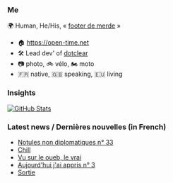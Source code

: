 ### Me

🌍 Human, He/His, « [footer de merde](https://open-time.net/post/2013/07/17/La-veritable-histoire-du-Footer-de-merde-) » 
* 🏠 https://open-time.net 
* 🛠️ Lead dev' of [dotclear](https://git.dotclear.org/dev/dotclear)
* 📷 photo, 🚲 vélo, 🏍️ moto 
* 🇫🇷 native, 🇬🇧 speaking, 🇪🇺 living

### Insights

[![GitHub Stats](https://github-readme-stats-sigma-five.vercel.app/api?username=franck-paul)](https://github.com/franck-paul)

### Latest news / Dernières nouvelles (in French)

<!-- BLOG-POST-LIST:START -->
- [Notules non diplomatiques n° 33](https://open-time.net/post/2024/07/20/Notules-non-diplomatiques-n-33)
- [Chill](https://open-time.net/post/2024/07/19/Chill)
- [Vu sur le oueb, le vrai](https://open-time.net/post/2024/07/18/Vu-sur-le-oueb-le-vrai)
- [Aujourd&#39;hui j&#39;ai appris n° 3](https://open-time.net/post/2024/07/17/Aujourd-hui-j-ai-appris-n-3)
- [Sortie](https://open-time.net/post/2024/07/16/Sortie)
<!-- BLOG-POST-LIST:END -->
